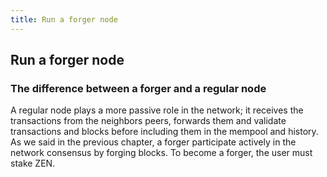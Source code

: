 ```yaml
---
title: Run a forger node
---
```


## Run a forger node

### The difference between a forger and a regular node
A regular node plays a more passive role in the network; it receives the transactions from the neighbors peers, forwards them and validate transactions and blocks before including them in the mempool and history. \
As we said in the previous chapter, a forger participate actively in the network consensus by forging blocks.
To become a forger, the user must stake ZEN.
